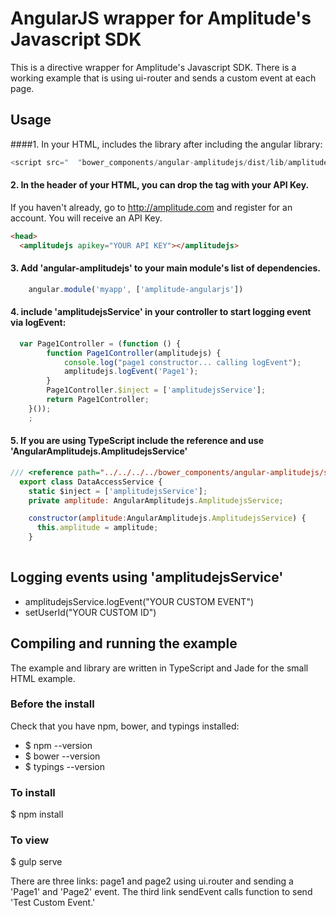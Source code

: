 # AngularJS wrapper for Amplitude's Javascript SDK 

This is a directive wrapper for Amplitude's Javascript SDK. There is a working example that is using ui-router and sends a custom event at each page.

## Usage
####1. In your HTML, includes the library after including the angular library:

```javascript
<script src="  "bower_components/angular-amplitudejs/dist/lib/amplitude.directive.js">
```

#### 2. In the header of your HTML, you can drop the tag with your API Key. 
If you haven't already, go to http://amplitude.com and register for an account. You will receive an API Key.

```html
<head>
  <amplitudejs apikey="YOUR API KEY"></amplitudejs>
```

#### 3. Add 'angular-amplitudejs' to your main module's list of dependencies.

```javascript
    angular.module('myapp', ['amplitude-angularjs'])
```        
#### 4. include 'amplitudejsService' in your controller to start logging event via logEvent:

```javascript
  var Page1Controller = (function () {
        function Page1Controller(amplitudejs) {
            console.log("page1 constructor... calling logEvent");
            amplitudejs.logEvent('Page1');
        }
        Page1Controller.$inject = ['amplitudejsService'];
        return Page1Controller;
    }());
    ;
```

#### 5. If you are using TypeScript include the reference and use 'AngularAmplitudejs.AmplitudejsService'

```javascript
/// <reference path="../../../../bower_components/angular-amplitudejs/src/lib/amplitude.directive.ts" />
  export class DataAccessService {
    static $inject = ['amplitudejsService'];
    private amplitude: AngularAmplitudejs.AmplitudejsService;

    constructor(amplitude:AngularAmplitudejs.AmplitudejsService) {
      this.amplitude = amplitude;
    }
    
```

## Logging events using 'amplitudejsService'

- amplitudejsService.logEvent("YOUR CUSTOM EVENT")
- setUserId("YOUR CUSTOM ID")

## Compiling and running the example
The example and library are written in TypeScript and Jade for the small HTML example.

### Before the install
Check that you have npm, bower, and typings installed:

- $ npm --version
- $ bower --version
- $ typings --version

### To install
$ npm install

### To view
$ gulp serve

There are three links: page1 and page2 using ui.router and sending a 'Page1' and 'Page2' event.
The third link sendEvent calls function to send 'Test Custom Event.'
